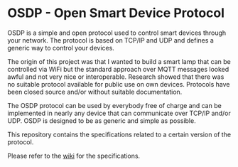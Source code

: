 # OSDP - Open Smart Device Protocol

OSDP is a simple and open protocol used to control smart devices through your network.
The protocol is based on TCP/IP and UDP and defines a generic way to control your devices.

The origin of this project was that I wanted to build a smart lamp that can be controlled via WiFi but the standard approach over MQTT messages looked awful and not very nice or interoperable.
Research showed that there was no suitable protocol available for public use on own devices. Protocols have been closed source and/or without suitable documentation.

The OSDP protocol can be used by everybody free of charge and can be implemented in nearly any device that can communicate over TCP/IP and/or UDP. OSDP is designed to be as generic and simple as possible.

This repository contains the specifications related to a certain version of the protocol.

Please refer to the [wiki](https://github.com/NeoP5/osdp-specs/wiki) for the specifications.
